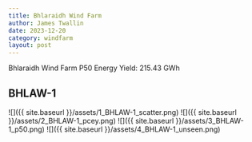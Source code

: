 ```yaml
---
title: Bhlaraidh Wind Farm
author: James Twallin
date: 2023-12-20
category: windfarm
layout: post
---
```

Bhlaraidh Wind Farm P50 Energy Yield: 215.43 GWh

BHLAW-1
-------------
![]({{ site.baseurl }}/assets/1_BHLAW-1_scatter.png)
![]({{ site.baseurl }}/assets/2_BHLAW-1_pcey.png)
![]({{ site.baseurl }}/assets/3_BHLAW-1_p50.png)
![]({{ site.baseurl }}/assets/4_BHLAW-1_unseen.png)


